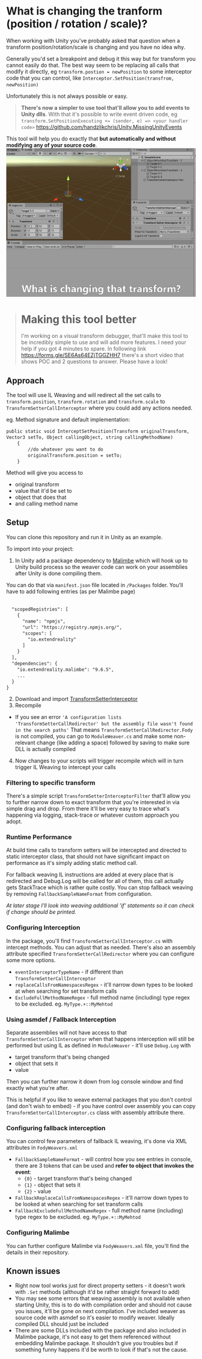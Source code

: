 # What is changing the tranform (position / rotation / scale)?

When working with Unity you've probably asked that question when a transform position/rotation/scale is changing and you have no idea why.

Generally you'd set a breakpoint and debug it this way but for transform you cannot easily do that. The best way seem to be replacing all calls that modify it directly, eg
`transform.postion = newPosition`
to some interceptor code that you can control, like
`Interceptor.SetPosition(transfrom, newPosition)`

Unfortunately this is not always possible or easy.

> **There's now a simpler to use tool that'll allow you to add events to Unity dlls**. With that it's possible to write event driven code, eg `transform.SetPositionExecuting += (sender, e) => <your handler code>`
https://github.com/handzlikchris/Unity.MissingUnityEvents

This tool will help you do exactly that **but automatically and without modifying any of your source code**. 
![Transform Setter Interceptor Workflow](/_github/TransforSetterInterceptorWorkflow_.gif)

> # Making this tool better
> I'm working on a visual transform debugger, that'll make this tool to be incredibly simple to use and will add more features. I need your help if you got 4 minutes to spare.
> In following link https://forms.gle/SE6As64EZjTGGZHH7 there's a short video that shows POC and 2 questions to answer. Please have a look!

## Approach
The tool will use IL Weaving and will redirect all the set calls to `transform.position`, `transform.rotation` and `transform.scale` to `TransformSetterCallInterceptor` where you could add any actions needed. 

eg.
Method signature and default implementation:
```
public static void InterceptSetPosition(Transform originalTransform, Vector3 setTo, Object callingObject, string callingMethodName)
    {
        //do whatever you want to do
        originalTransform.position = setTo;
    }
```

Method will give you access to
- original transform
- value that it'd be set to
- object that does that
- and calling method name


## Setup
You can clone this repository and run it in Unity as an example.

To import into your project:
1) In Unity add a package dependency to [Malimbe]([https://github.com/ExtendRealityLtd/Malimbe](https://github.com/ExtendRealityLtd/Malimbe)) which will hook up to Unity build process so the weaver code can work on your assemblies after Unity is done compiling them.

You can do that via `manifest.json` file located in `/Packages` folder. You'll have to add following entries (as per Malimbe page)
```
  
  "scopedRegistries": [
    {
      "name": "npmjs",
      "url": "https://registry.npmjs.org/",
      "scopes": [
        "io.extendreality"
      ]
    }
  ],
  "dependencies": {
    "io.extendreality.malimbe": "9.6.5",
    ...
  }
}
```

2)  Download and import [TransformSetterInterceptor](https://github.com/handzlikchris/Unity.TransformSetterInterceptor/raw/master/_github/TransformSetterInterceptor.unitypackage)
3) Recompile
- If you see an error
`'A configuration lists 'TransformSetterCallRedirector' but the assembly file wasn't found in the search paths'`
That means `TransformSetterCallRedirector.Fody` is not compiled, you can go to `ModuleWeaver.cs` and make some non-relevant change (like adding a space) followed by saving to make sure DLL is actually compiled
4) Now changes to your scripts will trigger recompile which will in turn trigger IL Weaving to intercept your calls


### Filtering to specific transform
There's a simple script `TransformSetterInterceptorFilter` that'll allow you to further narrow down to exact transform that you're interested in via simple drag and drop. From there it'll be very easy to trace what's happening via logging, stack-trace or whatever custom approach you adopt.

### Runtime Performance
At build time calls to transform setters will be intercepted and directed to static interceptor class, that should not have significant impact on performance as it's simply adding static method call.

For fallback weaving IL instructions are added at every place that is redirected and Debug.Log will be called for all of them, this call actually gets StackTrace which is rather quite costly. You can stop fallback weaving by removing `FallbackSampleNameFormat` from configuration.

*At later stage I'll look into weaving additional 'if' statements so it can check if change should be printed.*

### Configuring Interception
In the package, you'll find `TransformSetterCallInterceptor.cs` with intercept methods. You can adjust that as needed. There's also an assembly attribute specified `TransformSetterCallRedirector` where you can configure some more options.

- `eventInterceptorTypeName` - if different than `TransformSetterCallInterceptor`
- `replaceCallsFromNamespacesRegex` - it'll narrow down types to be looked at when searching for set transform calls
- `ExcludeFullMethodNameRegex` - full method name (including) type regex to be excluded. eg. `MyType.+::MyMehtod`

### Using asmdef / Fallback Interception
Separate assemblies will not have access to that `TransformSetterCallInterceptor` when that happens interception will still be performed but using IL as defined in `ModuleWeaver` - it'll use `Debug.Log` with 
- target transform that's being changed
- object that sets it
- value

Then you can further narrow it down from log console window and find exactly what you're after.

This is helpful if you like to weave external packages that you don't control (and don't wish to embed) - if you have control over assembly you can copy `TransformSetterCallInterceptor.cs` class with assembly attribute there.

### Configuring fallback interception
You can control few parameters of fallback IL weaving, it's done via XML attributes in `FodyWeavers.xml`
- `FallbackSampleNameFormat` - will control how you see entries in console, there are 3 tokens that can be used and **refer to object that invokes the event**:
    - `{0}` - target transform that's being changed
    - `{1}` - object that sets it
    - `{2}` - value
 - `FallbackReplaceCallsFromNamespacesRegex` - it'll narrow down types to be looked at when searching for set transform calls
 - `FallbackExcludeFullMethodNameRegex` - full method name (including) type regex to be excluded. eg. `MyType.+::MyMehtod`


### Configuring Malimbe
You can further configure Malimbe via `FodyWeavers.xml` file, you'll find the details in their repository.


## Known issues
- Right now tool works just for direct property setters - it doesn't work with `.Set` methods (although it'd be rather straight forward to add)
- You may see some errors that weaving assembly is not available when starting Unity, this is to do with compilation order and should not cause you issues, it'll be gone on next compilation. I've included weaver as source code with asmdef so it's easier to modify weaver. Ideally compiled DLL should just be included
- There are some DLLs included with the package and also included in Malimbe package, it's not easy to get them referenced without embedding Malimbe package. It shouldn't give you troubles but if something funny happens it'd be worth to look if that's not the cause. 